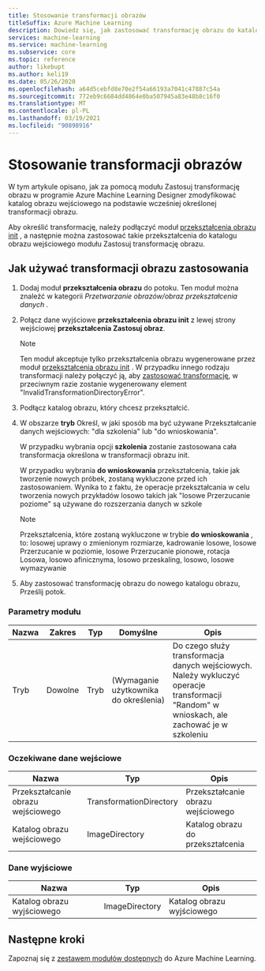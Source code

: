 ```yaml
---
title: Stosowanie transformacji obrazów
titleSuffix: Azure Machine Learning
description: Dowiedz się, jak zastosować transformację obrazu do katalogu obrazu przy użyciu modułu Zastosuj transformację obrazu.
services: machine-learning
ms.service: machine-learning
ms.subservice: core
ms.topic: reference
author: likebupt
ms.author: keli19
ms.date: 05/26/2020
ms.openlocfilehash: a64d5cebfd8e70e2f54a66193a7041c47887c54a
ms.sourcegitcommit: 772eb9c6684dd4864e0ba507945a83e48b8c16f0
ms.translationtype: MT
ms.contentlocale: pl-PL
ms.lasthandoff: 03/19/2021
ms.locfileid: "90898916"
---
```

# <a name="apply-image-transformation"></a>Stosowanie transformacji obrazów 

W tym artykule opisano, jak za pomocą modułu Zastosuj transformację obrazu w programie Azure Machine Learning Designer zmodyfikować katalog obrazu wejściowego na podstawie wcześniej określonej transformacji obrazu.  

Aby określić transformację, należy podłączyć moduł [przekształcenia obrazu init](init-image-transformation.md) , a następnie można zastosować takie przekształcenia do katalogu obrazu wejściowego modułu Zastosuj transformację obrazu.

## <a name="how-to-use-apply-image-transformation"></a>Jak używać transformacji obrazu zastosowania  

1. Dodaj moduł **przekształcenia obrazu** do potoku. Ten moduł można znaleźć w kategorii *Przetwarzanie obrazów/obraz przekształcenia danych* . 

2. Połącz dane wyjściowe **przekształcenia obrazu init** z lewej strony wejściowej **przekształcenia Zastosuj obraz**.

     > [!NOTE]
     > Ten moduł akceptuje tylko przekształcenia obrazu wygenerowane przez moduł [przekształcenia obrazu init](init-image-transformation.md) . W przypadku innego rodzaju transformacji należy połączyć ją, aby [zastosować transformację](apply-transformation.md), w przeciwnym razie zostanie wygenerowany element "InvalidTransformationDirectoryError".


3. Podłącz katalog obrazu, który chcesz przekształcić.

4. W obszarze **tryb** Określ, w jaki sposób ma być używane Przekształcanie danych wejściowych: "dla szkolenia" lub "do wnioskowania". 

   W przypadku wybrania opcji **szkolenia** zostanie zastosowana cała transformacja określona w transformacji obrazu init.

   W przypadku wybrania **do wnioskowania** przekształcenia, takie jak tworzenie nowych próbek, zostaną wykluczone przed ich zastosowaniem. Wynika to z faktu, że operacje przekształcania w celu tworzenia nowych przykładów losowo takich jak "losowe Przerzucanie poziome" są używane do rozszerzania danych w szkole

   > [!NOTE]
   > Przekształcenia, które zostaną wykluczone w trybie **do wnioskowania** , to: losowej uprawy o zmienionym rozmiarze, kadrowanie losowe, losowe Przerzucanie w poziomie, losowe Przerzucanie pionowe, rotacja Losowa, losowo afinicznyma, losowo przeskaling, losowo, losowe wymazywanie

5. Aby zastosować transformację obrazu do nowego katalogu obrazu, Prześlij potok.  

### <a name="module-parameters"></a>Parametry modułu

| Nazwa | Zakres | Typ | Domyślne                   | Opis                              |
| ---- | ----- | ---- | ------------------------- | ---------------------------------------- |
| Tryb | Dowolne   | Tryb | (Wymaganie użytkownika do określenia) | Do czego służy transformacja danych wejściowych. Należy wykluczyć operacje transformacji "Random" w wnioskach, ale zachować je w szkoleniu |

### <a name="expected-inputs"></a>Oczekiwane dane wejściowe  

| Nazwa                       | Typ                    | Opis                       |
| -------------------------- | ----------------------- | --------------------------------- |
| Przekształcanie obrazu wejściowego | TransformationDirectory | Przekształcanie obrazu wejściowego        |
| Katalog obrazu wejściowego      | ImageDirectory          | Katalog obrazu do przekształcenia |

### <a name="outputs"></a>Dane wyjściowe  

| Nazwa                   | Typ           | Opis            |
| ---------------------- | -------------- | ---------------------- |
| Katalog obrazu wyjściowego | ImageDirectory | Katalog obrazu wyjściowego |

## <a name="next-steps"></a>Następne kroki

Zapoznaj się z [zestawem modułów dostępnych](module-reference.md) do Azure Machine Learning. 
